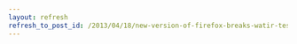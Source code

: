 ```yaml
---
layout: refresh
refresh_to_post_id: /2013/04/18/new-version-of-firefox-breaks-watir-testing-and-browser-scripting
---
```

